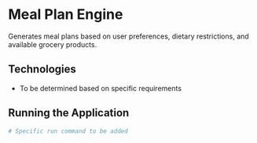 # Meal Plan Engine

Generates meal plans based on user preferences, dietary restrictions, and available grocery products.

## Technologies
- To be determined based on specific requirements

## Running the Application
```bash
# Specific run command to be added
```